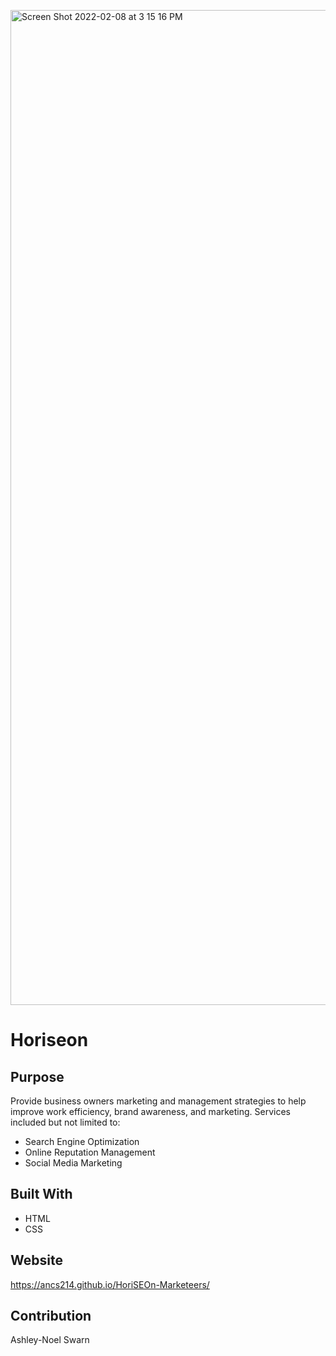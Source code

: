[<img width="1592" alt="Screen Shot 2022-02-08 at 3 15 16 PM" src="https://user-images.githubusercontent.com/90393796/153068894-9a0e5717-1de8-4994-adcf-e860893c4999.png">](https://ancs214.github.io/HoriSEOn-Marketeers/)


# Horiseon

## Purpose
Provide business owners marketing and management strategies to help improve work efficiency, brand awareness, and marketing. Services included but not limited to:
* Search Engine Optimization
* Online Reputation Management
* Social Media Marketing

## Built With
* HTML
* CSS

## Website
https://ancs214.github.io/HoriSEOn-Marketeers/

## Contribution
Ashley-Noel Swarn

